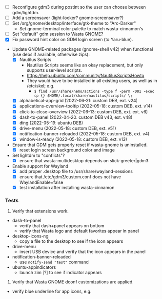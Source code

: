 - [ ] Reconfigure gdm3 during postint so the user can choose between gdm/lightdm.
- [ ] Add a screensaver (light-locker? gnome-screensaver?)
- [ ] Set /org/gnome/desktop/interface/gtk-theme to "Arc-Darker"
  - Set gnome-terminal color palette to match wasta-cinnamon's
- [ ] Set "default" gdm session to Wasta GNOME?
- [x] Fix password hint color on GDM login screen (to Yaru-blue).
- Update GNOME-related packages (gnome-shell v42) when functional (use debs if available, otherwise zips):
  - [x] Nautilus Scripts
    - Nautilus Scripts seems like an okay replacement, but only supports user-level scripts.
    - https://help.ubuntu.com/community/NautilusScriptsHowto
    - They would have to be installed in all existing users, as well as in /etc/skel; e.g.
      - `$ find /usr/share/nemo/actions -type f -perm -001 -exec cp {} $HOME/.local/share/nautilus/scripts/ \;`
  - [x] alphabetical-app-grid (2022-06-21: custom DEB, ext. v24)
  - [x] applications-overview-tooltip (2022-05-18: custom DEB, ext. v14)
  - [x] click-to-close-overview (2022-06-13: custom DEB, ext. ext. v6)
  - [x] dash-to-panel (2022-04-20: custom DEB v43, ext. v48)
  - [x] ding (2022-05-19: ubuntu DEB)
  - [x] drive-menu (2022-05-18: custom DEB, ext. v51)
  - [x] notification-banner-reloaded (2022-05-18: custom DEB, ext. v4)
  - [x] window-is-ready (2022-05-18: custom DEB, ext. v13)
- Ensure that GDM gets properly reset if wasta-gnome is uninstalled.
  - [x] reset login screen background color and image
- Set lightdm to "conflicts"?
  - [x] ensure that wasta-multidesktop depends on slick-greeter|gdm3
- Enable support for Wayland
  - [x] add proper .desktop file to /usr/share/wayland-sessions
  - [x] ensure that /etc/gdm3/custom.conf does not have WaylandEnable=false
  - [x] test installation after installing wasta-cinnamon

### Tests
1. Verify that extensions work.
  - dash-to-panel
    - verify that dash+panel appears on bottom
    - verify that Wasta logo and default favorites appear in panel
  - desktop-icons-ng
    - copy a file to the desktop to see if the icon appears
  - drive-menu
    - insert USB device and verify that the icon appears in the panel
  - notification-banner-reloaded
    - use ```notify-send "test"``` command
  - ubuntu-appindicators
    - launch zim [?] to see if indicator appears
1. Verify that Wasta GNOME dconf customizations are applied.
  - verify blue underline for app icons, e.g.
